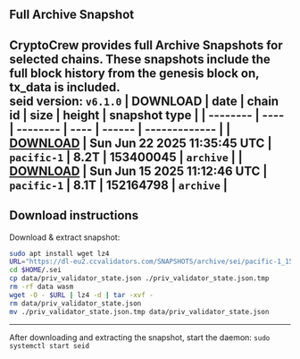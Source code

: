 ## Full Archive Snapshot
CryptoCrew provides full Archive Snapshots for selected chains. These snapshots include the full block history from the genesis block on, tx_data is included.  
seid version: `v6.1.0`
| DOWNLOAD | date | chain id | size | height | snapshot type |
| -------- | ---- | -------- | ---- | ------ | ------------- |
| **[DOWNLOAD](https://dl-eu2.ccvalidators.com/SNAPSHOTS/archive/sei/pacific-1_153400045.tar.lz4)** | Sun Jun 22 2025 11:35:45 UTC | `pacific-1` | 8.2T | 153400045 | `archive` |
| **[DOWNLOAD](https://dl-eu2.ccvalidators.com/SNAPSHOTS/archive/sei/pacific-1_152164798.tar.lz4)** | Sun Jun 15 2025 11:12:46 UTC | `pacific-1` | 8.1T | 152164798 | `archive` |
---

## Download instructions
Download & extract snapshot:
```sh
sudo apt install wget lz4
URL="https://dl-eu2.ccvalidators.com/SNAPSHOTS/archive/sei/pacific-1_153400045.tar.lz4"
cd $HOME/.sei
cp data/priv_validator_state.json ./priv_validator_state.json.tmp
rm -rf data wasm
wget -O - $URL | lz4 -d | tar -xvf -
rm data/priv_validator_state.json
mv ./priv_validator_state.json.tmp data/priv_validator_state.json
```

---

After downloading and extracting the snapshot, start the daemon: `sudo systemctl start seid`

